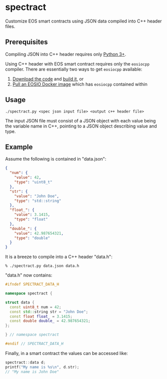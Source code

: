 # spectract
Customize EOS smart contracts using JSON data compiled into C++ header files.

## Prerequisites
Compiling JSON into C++ header requires only [Python 3+](https://www.python.org/downloads/).

Using C++ header with EOS smart contract requires only the `eosiocpp` compiler. There are essentially two ways to get `eosiocpp` available:
1. [Download the code](https://developers.eos.io/eosio-nodeos/docs/getting-the-code) and [build it](https://developers.eos.io/eosio-nodeos/docs/autobuild-script), or
2. [Pull an EOSIO Docker image](https://developers.eos.io/eosio-nodeos/docs/docker-quickstart) which has `eosiocpp` contained within

## Usage
```
./spectract.py <spec json input file> <output c++ header file>
```

The input JSON file must consist of a JSON object with each value being the variable name in C++, pointing to a JSON object describing value and type.

## Example
Assume the following is contained in "data.json":
```json
{
  "num": {
    "value": 42,
    "type": "uint8_t"
  },
  "str": {
    "value": "John Doe",
    "type": "std::string"
  },
  "float_": {
    "value": 3.1415,
    "type": "float"
  },
  "double_": {
    "value": 42.987654321,
    "type": "double"
  }
}
```

It is a breeze to compile into a C++ header "data.h":
```shell
% ./spectract.py data.json data.h
```

"data.h" now contains:
```cpp
#ifndef SPECTRACT_DATA_H

namespace spectract {

struct data {
  const uint8_t num = 42;
  const std::string str = "John Doe";
  const float float_ = 3.1415;
  const double double_ = 42.987654321;
};

} // namespace spectract

#endif // SPECTRACT_DATA_H
```

Finally, in a smart contract the values can be accessed like:
```cpp
spectract::data d;
printf("My name is %s\n", d.str);
// "My name is John Doe"
```

